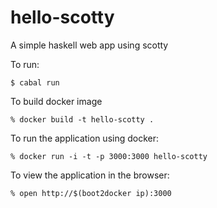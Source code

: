 # hello-scotty
A simple haskell web app using scotty

To run:

`$ cabal run`

To build docker image

`% docker build -t hello-scotty .`

To run the application using docker:

`% docker run -i -t -p 3000:3000 hello-scotty`

To view the application in the browser:

`% open http://$(boot2docker ip):3000`
